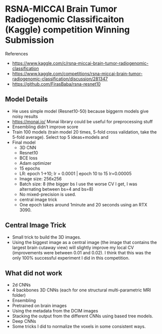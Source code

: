 # RSNA-MICCAI Brain Tumor Radiogenomic Classificaiton (Kaggle) competition Winning Submission
References
* https://www.kaggle.com/c/rsna-miccai-brain-tumor-radiogenomic-classification
* https://www.kaggle.com/competitions/rsna-miccai-brain-tumor-radiogenomic-classification/discussion/281347
* https://github.com/FirasBaba/rsna-resnet10

## Model Details
* He uses simple model (Resnet10-50) because biggerm models give noisy results
* https://monai.io/ Monai library could be useful for preprocessing stuff
* Ensembling didn’t improve score
* Train 100 models (train model 20 times, 5-fold cross validation, take the 5-fold average). Select top 5 ideas+models and 
* Final model
  * 3D CNN
  * Resnet10
  * BCE loss
  * Adam optimizer
  * 15 epochs
  * LR: epoch 1->10; lr = 0.0001 | epoch 10 to 15 lr=0.00005
  * Image size: 256x256
  * Batch size: 8 (the bigger bs I use the worse CV I get, I was alternating between bs=4 and bs=8)
  * No mixed-precision is used.
  * central image trick
  * One epoch takes around 1minute and 20 seconds using an RTX 3090.
## Central Image Trick
* Small trick to build the 3D images.
* Using the biggest image as a central image (the image that contains the largest brain cutaway view) will slightly improve my local CV (improvements were between 0.01 and 0.02). I think that this was the only 100% successful experiment I did in this competition.
## What did not work
* 2d CNNs
* 4 backbones 3D CNNs (each for one structural multi-parametric MRI folder)
* Ensembling
* Pretrained on brain images
* Using the metadata from the DCIM images
* Stacking the output from the different CNNs using based tree models.
* Deep CNNs
* Some tricks I did to normalize the voxels in some consistent ways.
